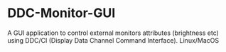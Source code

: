 # DDC-Monitor-GUI
A GUI application to control external monitors attributes (brightness etc) using DDC/CI (Display Data Channel Command Interface). Linux/MacOS 
